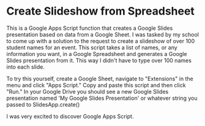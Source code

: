 # Create Slideshow from Spreadsheet

This is a Google Apps Script function that creates a Google Slides presentation based on data from a Google Sheet. I was tasked by my school to come up with a solution to the request to create a slideshow of over 100 student names for an event. This script takes a list of names, or any information you want, in a Google Spreadsheet and generates a Google Slides presentation from it. This way I didn't have to type over 100 names into each slide.

To try this yourself, create a Google Sheet, navigate to "Extensions" in the menu and click "Apps Script." Copy and paste this script and then click "Run." In your Google Drive you should see a new Google Slides presentation named 'My Google Slides Presentation' or whatever string you passed to SlidesApp.create()

I was very excited to discover Google Apps Script.
